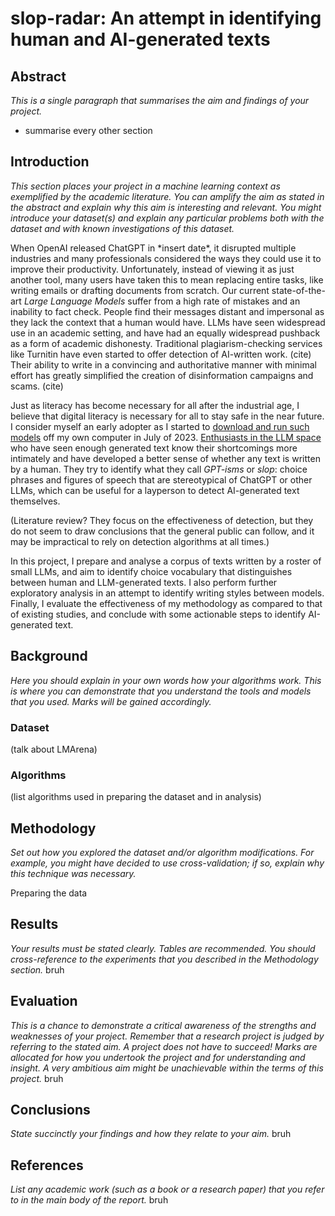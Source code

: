 # slop-radar: An attempt in identifying human and AI-generated texts

## Abstract
*This is a single paragraph that summarises the aim and findings of your project.*
- summarise every other section
## Introduction
*This section places your project in a machine learning context as exemplified by the academic literature. You can amplify the aim as stated in the abstract and explain why this aim is interesting and relevant. You might introduce your dataset(s) and explain any particular problems both with the dataset and with known investigations of this dataset.*

When OpenAI released ChatGPT in \*insert date\*, it disrupted multiple industries and many professionals considered the ways they could use it to improve their productivity. Unfortunately,  instead of viewing it as just another tool, many users have taken this to mean replacing entire tasks, like writing emails or drafting documents from scratch. Our current state-of-the-art *Large Language Models* suffer from a high rate of mistakes and an inability to fact check. People find their messages distant and impersonal as they lack the context that a human would have. LLMs have seen widespread use in an academic setting, and have had an equally widespread pushback as a form of academic dishonesty. Traditional plagiarism-checking services like Turnitin have even started to offer detection of AI-written work. (cite) Their ability to write in a convincing and authoritative manner with minimal effort has greatly simplified the creation of disinformation campaigns and scams. (cite)

Just as literacy has become necessary for all after the industrial age, I believe that digital literacy is necessary for all to stay safe in the near future. I consider myself an early adopter as I started to [download and run such models](https://huggingface.co/cognitivecomputations/WizardLM-33B-V1.0-Uncensored) off my own computer in July of 2023. [Enthusiasts in the LLM space](https://www.reddit.com/r/LocalLLaMA/comments/17xwuno/what_do_you_think_about_gptisms_polluting/) who have seen enough generated text know their shortcomings more intimately and have developed a better sense of whether any text is written by a human. They try to identify what they call *GPT-isms* or *slop*: choice phrases and figures of speech that are stereotypical of ChatGPT or other LLMs, which can be useful for a layperson to detect AI-generated text themselves.

(Literature review? They focus on the effectiveness of detection, but they do not seem to draw conclusions that the general public can follow, and it may be impractical to rely on detection algorithms at all times.)

In this project, I prepare and analyse a corpus of texts written by a roster of small LLMs, and aim to identify choice vocabulary that distinguishes between human and LLM-generated texts. I also perform further exploratory analysis in an attempt to identify writing styles between models. Finally, I evaluate the effectiveness of my methodology as compared to that of existing studies, and conclude with some actionable steps to identify AI-generated text.
## Background
*Here you should explain in your own words how your algorithms work. This is where you can demonstrate that you understand the tools and models that you used. Marks will be gained accordingly.*
### Dataset
(talk about LMArena)
### Algorithms
(list algorithms used in preparing the dataset and in analysis)
## Methodology
*Set out how you explored the dataset and/or algorithm modifications. For example, you might have decided to use cross-validation; if so, explain why this technique was necessary.*

Preparing the data


## Results
*Your results must be stated clearly. Tables are recommended. You should cross-reference to the experiments that you described in the Methodology section.*
bruh
## Evaluation
*This is a chance to demonstrate a critical awareness of the strengths and weaknesses of your project. Remember that a research project is judged by referring to the stated aim. A project does not have to succeed! Marks are allocated for how you undertook the project and for understanding and insight. A very ambitious aim might be unachievable within the terms of this project.*
bruh
## Conclusions
*State succinctly your findings and how they relate to your aim.*
bruh
## References
*List any academic work (such as a book or a research paper) that you refer to in the main body of the report.*
bruh